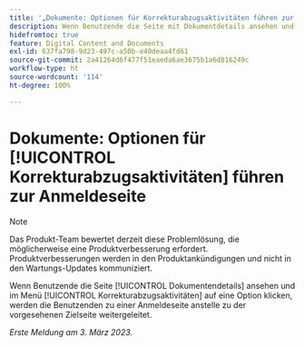 ```yaml
---
title: '„Dokumente: Optionen für Korrekturabzugsaktivitäten führen zur Anmeldeseite“'
description: Wenn Benutzende die Seite mit Dokumentdetails ansehen und im Menü „Korrekturabzugsaktivitäten“ auf eine Option klicken, werden die Benutzenden zu einer Anmeldeseite anstelle zu der vorgesehenen Zielseite weitergeleitet.
hidefromtoc: true
feature: Digital Content and Documents
exl-id: 637fa798-9d23-497c-a50b-e40deaa4fd61
source-git-commit: 2a41264d6f477f51eaeda6ae3675b1a6d816249c
workflow-type: ht
source-wordcount: '114'
ht-degree: 100%

---
```


# Dokumente: Optionen für [!UICONTROL Korrekturabzugsaktivitäten] führen zur Anmeldeseite

<!--This article is on WF and WFP TOCs-->
<!--Converted to story-->

>[!NOTE]
>
>Das Produkt-Team bewertet derzeit diese Problemlösung, die möglicherweise eine Produktverbesserung erfordert. Produktverbesserungen werden in den Produktankündigungen und nicht in den Wartungs-Updates kommuniziert.

Wenn Benutzende die Seite [!UICONTROL Dokumentendetails] ansehen und im Menü [!UICONTROL Korrekturabzugsaktivitäten] auf eine Option klicken, werden die Benutzenden zu einer Anmeldeseite anstelle zu der vorgesehenen Zielseite weitergeleitet.

_Erste Meldung am 3. März 2023._

